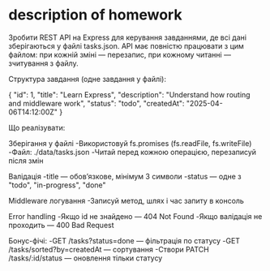 # description of homework
Зробити REST API на Express для керування завданнями, де всі дані зберігаються у файлі tasks.json. 
API має повністю працювати з цим файлом: при кожній зміні — перезапис, при кожному читанні — зчитування з файлу.

Структура завдання (одне завдання у файлі):

{
"id": 1,
"title": "Learn Express",
"description": "Understand how routing and middleware work",
"status": "todo",
"createdAt": "2025-04-06T14:12:00Z"
}



Що реалізувати:

Зберігання у файлі
-Використовуй fs.promises (fs.readFile, fs.writeFile)
-Файл: ./data/tasks.json
-Читай перед кожною операцією, перезаписуй після змін

Валідація
-title — обов’язкове, мінімум 3 символи
-status — одне з "todo", "in-progress", "done"

Middleware логування
-Записуй метод, шлях і час запиту в консоль

Error handling
-Якщо id не знайдено — 404 Not Found
-Якщо валідація не проходить — 400 Bad Request

Бонус-фічі:
-GET /tasks?status=done — фільтрація по статусу
-GET /tasks/sorted?by=createdAt — сортування
-Створи PATCH /tasks/:id/status — оновлення тільки статусу